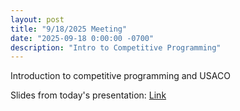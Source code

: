```yaml
---
layout: post
title: "9/18/2025 Meeting"
date: "2025-09-18 0:00:00 -0700"
description: "Intro to Competitive Programming"
---
```


Introduction to competitive programming and USACO

Slides from today's presentation: [Link](https://docs.google.com/presentation/d/1rWtL0146E1ohsCrSi2ZE7zCixuksuCabmc-mGo19oRU/edit?slide=id.g37e2977b3f2_0_0#slide=id.g37e2977b3f2_0_0)
